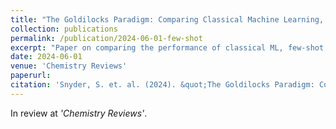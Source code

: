 ```yaml
---
title: "The Goldilocks Paradigm: Comparing Classical Machine Learning, Large Language Models, and Few-Shot Learning for Drug Discovery Applications"
collection: publications
permalink: /publication/2024-06-01-few-shot
excerpt: "Paper on comparing the performance of classical ML, few-shot learning and transformer-based LLM (MolBART) at varying dataset sizes"
date: 2024-06-01
venue: 'Chemistry Reviews'
paperurl: 
citation: 'Snyder, S. et. al. (2024). &quot;The Goldilocks Paradigm: Comparing Classical Machine Learning, Large Language Models, and Few-Shot Learning for Drug Discovery Applications.&quot; <i>Chemistry Reviews</i>. 1(3).'
---
```


In review at _'Chemistry Reviews'_.
